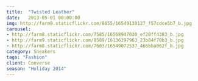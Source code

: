 ```yaml
---
title:  "Twisted Leather"
date:   2013-05-01 00:00:00
img: http://farm9.staticflickr.com/8655/16549130127_f57cdce5b7_b.jpg
carousel:
- http://farm8.staticflickr.com/7585/16568947030_ef20ff4383_b.jpg
- http://farm9.staticflickr.com/8589/16136397963_23b84f70b3_b.jpg
- http://farm8.staticflickr.com/7603/16549072537_466bba062f_b.jpg
category: Sneakers
tags: "Fashion"
client: Converse
season: "Holiday 2014"
---
```


